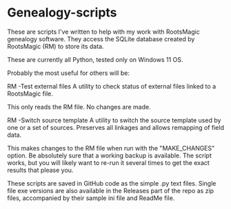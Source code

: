 # Genealogy-scripts

These are scripts I've written to help with my
work with RootsMagic genealogy software.
They access the SQLite database created by RootsMagic (RM) to store its data.

These are currently all Python, tested only on Windows 11 OS.

Probably the most useful for others will be:

RM -Test external files
  A utility to check status of external files linked to a RootsMagic file.

  This only reads the RM file. No changes are made.


RM -Switch source template
  A utility to switch the source template used by one or a set of sources.
  Preserves all linkages and allows remapping of field data.

  This makes changes to the RM file when run with the "MAKE_CHANGES" option.
  Be absolutely sure that a working backup is available. The script works, but you
  will likely want to re-run it several times to get the exact results that please you.



These scripts are saved in GitHub code as the simple .py text files. 
Single file exe versions are also available in the Releases
part of the repo as zip files, accompanied by their sample ini file 
and ReadMe file.